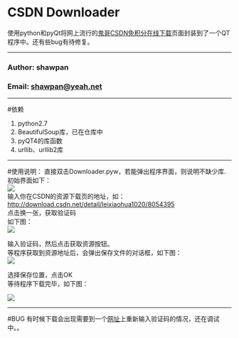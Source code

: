 CSDN Downloader
===========================
使用python和pyQt将网上流行的[鬼哥CSDN免积分在线下载](http://www.juming.com/Csdn/ "http://www.juming.com/Csdn/")页面封装到了一个QT程序中。还有些bug有待修复。

*******
###             Author: shawpan
###             Email:  shawpan@yeah.net
*********
#依赖
1. python2.7  
2. BeautifulSoup库，已在仓库中  
3. pyQT4的库函数  
4. urllib、urllib2库  

*********
#使用说明：
直接双击Downloader.pyw，若能弹出程序界面，则说明不缺少库.初始界面如下：  
![](https://github.com/MELCHIOR-1/CSDN_Downloader/blob/master/pic/init.png)  
输入你在CSDN的资源下载页的地址，如：http://download.csdn.net/detail/leixiaohua1020/8054395  
点击换一张，获取验证码  
如下图：  
![](https://github.com/MELCHIOR-1/CSDN_Downloader/blob/master/pic/step3.png)
  
输入验证码，然后点击获取资源按钮。  
等程序获取到资源地址后，会弹出保存文件的对话框，如下图：  
![](https://github.com/MELCHIOR-1/CSDN_Downloader/blob/master/pic/step4.png)  
  
选择保存位置，点击OK  
等待程序下载完毕，如下图：  

![](https://github.com/MELCHIOR-1/CSDN_Downloader/blob/master/pic/step5.png)

***********
#BUG
有时候下载会出现需要到一个[网址](http://www.juming.com/Csdn/csdnyzm.htm)上重新输入验证码的情况，还在调试中。。
